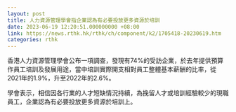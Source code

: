 ```yaml
---
layout: post
title: 人力資源管理學會指企業認為有必要投放更多資源於培訓
date: 2023-06-19 12:20:51.000000000 +08:00
link: https://news.rthk.hk/rthk/ch/component/k2/1705418-20230619.htm
categories: rthk
---
```


香港人力資源管理學會公布一項調查，發現有74%的受訪企業，於去年提供預算作員工培訓及發展用途，當中培訓實際開支相對員工整體基本薪酬的比率，從2021年的1.9%，升至2022年的2.6%。

學會表示，相信因各行業的人才短缺情況持續，為挽留人才或培訓經驗較少的現職員工，企業認為有必要投放更多資源於培訓上。
